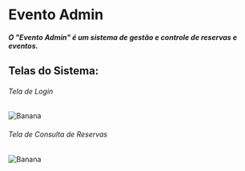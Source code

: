 # Evento Admin
##### O "Evento Admin" é um sistema de gestão e controle de reservas e eventos.
##


## Telas do Sistema:

###### Tela de Login
![Banana](https://github.com/S6NXGOD/pastasmarkdown/blob/master/Tela%20de%20Login.png?raw=true)

###### Tela de Consulta de Reservas
![Banana](https://github.com/S6NXGOD/pastasmarkdown/blob/master/Consulta%20de%20Reserva.png?raw=true)



